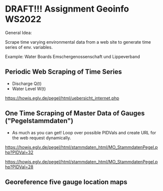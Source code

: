 # DRAFT!!! Assignment Geoinfo WS2022

General Idea:

Scrape time varying environmental data from a web site to generate time series of env. variables.

Example: Water Boards Emschergenossenschaft und Lippeverband 



## Periodic Web Scraping of Time Series 
* Discharge Q(t)
* Water Level W(t) 

https://howis.eglv.de/pegel/html/uebersicht_internet.php

## One Time Scraping of Master Data of Gauges ("Pegelstammdaten")

* As much as you can get! Loop over possible PIDVals and create URL for the web request dynamically.

https://howis.eglv.de/pegel/html/stammdaten_html/MO_StammdatenPegel.php?PIDVal=32

https://howis.eglv.de/pegel/html/stammdaten_html/MO_StammdatenPegel.php?PIDVal=28


## Georeference five gauge location maps 

  
